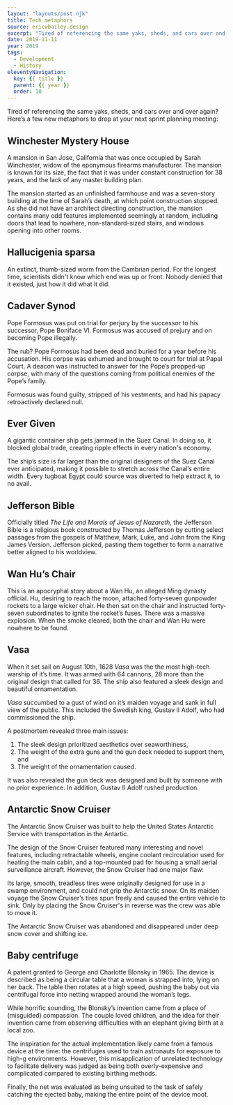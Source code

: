 ```yaml
---
layout: "layouts/post.njk"
title: Tech metaphors
source: ericwbailey.design
excerpt: "Tired of referencing the same yaks, sheds, and cars over and over again? Here’s a few new metaphors to drop at your next sprint planning meeting"
date: 2019-11-11
year: 2019
tags:
  - Development
  - History
eleventyNavigation:
  key: {{ title }}
  parent: {{ year }}
  order: 10
---
```


Tired of referencing the same yaks, sheds, and cars over and over again? Here’s a few new metaphors to drop at your next sprint planning meeting:

## Winchester Mystery House

A mansion in San Jose, California that was once occupied by Sarah Winchester, widow of the eponymous firearms manufacturer. The mansion is known for its size, the fact that it was under constant construction for 38 years, and the lack of any master building plan.

The mansion started as an unfinished farmhouse and was a seven-story building at the time of Sarah’s death, at which point construction stopped. As she did not have an architect directing construction, the mansion contains many odd features implemented seemingly at random, including doors that lead to nowhere, non-standard-sized stairs, and windows opening into other rooms.

## Hallucigenia sparsa

An extinct, thumb-sized worm from the Cambrian period. For the longest time, scientists didn't know which end was up or front. Nobody denied that it existed, just how it did what it did.

## Cadaver Synod

Pope Formosus was put on trial for perjury by the successor to his successor, Pope Boniface VI. Formosus was accused of prejury and on becoming Pope illegally.

The rub? Pope Formosus had been dead and buried for a year before his accusation. His corpse was exhumed and brought to court for trial at Papal Court. A deacon was instructed to answer for the Pope’s propped-up corpse, with many of the questions coming from political enemies of the Pope’s family.

Formosus was found guilty, stripped of his vestments, and had his papacy retroactively declared null.

## Ever Given

A gigantic container ship gets jammed in the Suez Canal. In doing so, it blocked global trade, creating ripple effects in every nation's economy.

The ship’s size is far larger than the original designers of the Suez Canal ever anticipated, making it possible to stretch across the Canal’s entire width. Every tugboat Egypt could source was diverted to help extract it, to no avail.

## Jefferson Bible

Officially titled <cite>The Life and Morals of Jesus of Nazareth</cite>, the Jefferson Bible is a religious book constructed by Thomas Jefferson by cutting select passages from the gospels of Matthew, Mark, Luke, and John from the King James Version. Jefferson picked, pasting them together to form a narrative better aligned to his worldview.

## Wan Hu’s Chair

This is an apocryphal story about a Wan Hu, an alleged Ming dynasty official. Hu, desiring to reach the moon, attached forty-seven gunpowder rockets to a large wicker chair. He then sat on the chair and instructed forty-seven subordinates to ignite the rocket’s fuses. There was a massive explosion. When the smoke cleared, both the chair and Wan Hu were nowhere to be found.

## Vasa

When it set sail on August 10th, 1628 <i>Vasa</i> was the the most high-tech warship of it’s time. It was armed with 64 cannons, 28 more than the original design that called for 36. The ship also featured a sleek design and beautiful ornamentation.

<i>Vasa</i> succumbed to a gust of wind on it’s maiden voyage and sank in full view of the public. This included the Swedish king, Gustav Ⅱ Adolf, who had commissioned the ship.

A postmortem revealed three main issues:

1. The sleek design prioritized aesthetics over seaworthiness,
1. The weight of the extra guns and the gun deck needed to support them, and
1. The weight of the ornamentation caused.

It was also revealed the gun deck was designed and built by someone with no prior experience. In addition, Gustav Ⅱ Adolf rushed production.

## Antarctic Snow Cruiser

The Antarctic Snow Cruiser was built to help the United States Antarctic Service with transportation in the Antartic.

The design of the Snow Cruiser featured many interesting and novel features, including retractable wheels, engine coolant recirculation used for heating the main cabin, and a top-mounted pad for housing a small aerial surveillance aircraft. However, the Snow Cruiser had one major flaw:

Its large, smooth, treadless tires were originally designed for use in a swamp environment, and could not grip the Antarctic snow. On its maiden voyage the Snow Cruiser’s tires spun freely and caused the entire vehicle to sink. Only by placing the Snow Cruiser's in reverse was the crew was able to move it.

The Antarctic Snow Cruiser was abandoned and disappeared under deep snow cover and shifting ice.

## Baby centrifuge

A patent granted to George and Charlotte Blonsky in 1965. The device is described as being a circular table that a woman is strapped into, lying on her back. The table then rotates at a high speed, pushing the baby out via centrifugal force into netting wrapped around the woman’s legs.

While horrific sounding, the Blonsky’s invention came from a place of (misguided) compassion. The couple loved children, and the idea for their invention came from observing difficulties with an elephant giving birth at a local zoo.

The inspiration for the actual implementation likely came from a famous device at the time: the centrifuges used to train astronauts for exposure to high-g environments. However, this misapplication of unrelated technology to facilitate delivery was judged as being both overly-expensive and complicated compared to existing birthing methods.

Finally, the net was evaluated as being unsuited to the task of safely catching the ejected baby, making the entire point of the device moot.

